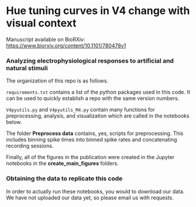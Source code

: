 # Hue tuning curves in V4 change with visual context

Manuscript available on BioRXiv: https://www.biorxiv.org/content/10.1101/780478v1

### Analyzing electrophysiological responses to artificial and natural stimuli

The organization of this repo is as follows.

`requirements.txt` contains a list of the python packages used in this code. It can be used to quickly establish a repo with the same version numbers.

`V4pyutils.py` and `V4pyutils_M4.py` contain many functions for preprocessing, analysis, and visualization which are called in the notebooks below.

The folder **Preprocess data** contains, yes, scripts for preprocessing. This includes binning spike times into binned spike rates and concatenating recording sessions.

Finally, all of the figures in the publication were created in the Jupyter notebooks in the **create_main_figures** folders. 


### Obtaining the data to replicate this code

In order to actually run these notebooks, you would to download our data. We have not uploaded our data yet, so please email us with requests.
